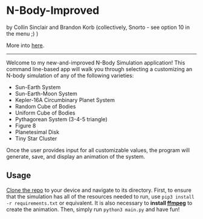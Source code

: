 # N-Body-Improved

by Collin Sinclair and Brandon Korb (collectively, Snorto - see option 10 in the menu ;) )

More into [here](collinsinclair.github.io/N-Body-Improved).

----------
Welcome to my new-and-improved N-Body Simulation application! This command line-based app will walk you through selecting a customizing an N-body simulation of any of the following varieties:
- Sun-Earth System
- Sun-Earth-Moon System
- Kepler-16A Circumbinary Planet System
- Random Cube of Bodies
- Uniform Cube of Bodies
- Pythagorean System (3-4-5 triangle)
- Figure 8
- Planetesimal Disk
- Tiny Star Cluster

Once the user provides input for all customizable values, the program will generate, save, and display an animation of the system.

## Usage
[Clone the repo](https://docs.github.com/en/repositories/creating-and-managing-repositories/cloning-a-repository) to your device and navigate to its directory. First, to ensure that the simulation has all of the resources needed to run, use `pip3 install -r requirements.txt` or equivalent. It is also necessary to **install [ffmpeg](https://www.ffmpeg.org/download.html)** to create the animation. Then, simply run `python3 main.py` and have fun!
